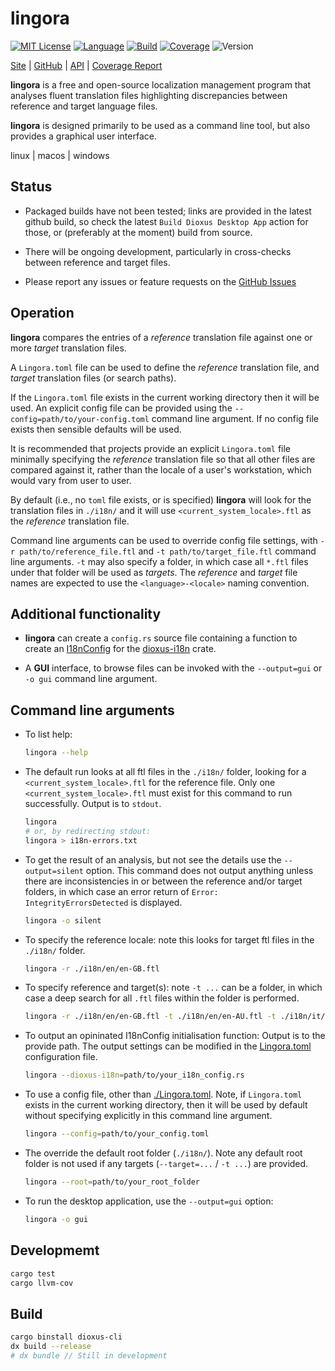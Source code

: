 # lingora

[![MIT License](https://img.shields.io/github/license/nigeleke/lingora?style=plastic)](https://github.com/nigeleke/lingora/blob/master/LICENSE)
[![Language](https://img.shields.io/badge/language-Rust-blue.svg?style=plastic)](https://www.rust-lang.org/)
[![Build](https://img.shields.io/github/actions/workflow/status/nigeleke/lingora/acceptance.yml?style=plastic)](https://github.com/nigeleke/lingora/actions/workflows/acceptance.yml)
[![Coverage](https://img.shields.io/codecov/c/github/nigeleke/lingora?style=plastic)](https://codecov.io/gh/nigeleke/lingora)
![Version](https://img.shields.io/github/v/tag/nigeleke/lingora?style=plastic)

[Site](https://nigeleke.github.io/lingora) \| [GitHub](https://github.com/nigeleke/lingora) \| [API](https://nigeleke.github.io/lingora/api/lingora/index.html) \| [Coverage Report](https://nigeleke.github.io/lingora/coverage/index.html)

**lingora** is a free and open-source localization management program that analyses
fluent translation files highlighting discrepancies between reference and target
language files.

**lingora** is designed primarily to be used as a command line tool, but also provides
a graphical user interface.

linux \| macos \| windows

## Status

- Packaged builds have not been tested; links are provided in the latest github build, so
  check the latest `Build Dioxus Desktop App` action for those, or (preferably at the moment)
  build from source.

- There will be ongoing development, particularly in cross-checks between reference and target files.

- Please report any issues or feature requests on the [GitHub Issues](https://github.com/nigeleke/lingora/issues)

## Operation

**lingora** compares the entries of a _reference_ translation file against one or more _target_ translation files.

A `Lingora.toml` file can be used to define the _reference_ translation file, and _target_ translation files (or search
paths).

If the `Lingora.toml` file exists in the current working directory then it will be used. An explicit config
file can be provided using the `--config=path/to/your-config.toml` command line argument. If no config file exists
then sensible defaults will be used.

It is recommended that projects provide an explicit `Lingora.toml` file minimally specifying the _reference_ translation
file so that all other files are compared against it, rather than the locale of a user's workstation, which would
vary from user to user.

By default (i.e., no `toml` file exists, or is specified) **lingora** will look for the translation files in `./i18n/`
and it will use `<current_system_locale>.ftl` as the _reference_ translation file.

Command line arguments can be used to override config file settings, with `-r path/to/reference_file.ftl` and
`-t path/to/target_file.ftl` command line arguments. `-t` may also specify a folder, in which case all `*.ftl`
files under that folder will be used as _targets_. The _reference_ and _target_ file names are expected to use the `<language>-<locale>`
naming convention.

## Additional functionality

- **lingora** can create a `config.rs` source file containing a function to create an [I18nConfig](https://docs.rs/dioxus-i18n/0.4.2/dioxus_i18n/use_i18n/struct.I18nConfig.html)
  for the [dioxus-i18n](https://crates.io/crates/dioxus-i18n/) crate.

- A **GUI** interface, to browse files can be invoked with the `--output=gui` or `-o gui` command line argument.

## Command line arguments

- To list help:

    ```bash
    lingora --help
    ```

- The default run looks at all ftl files in the `./i18n/` folder, looking for a `<current_system_locale>.ftl` for the reference file.
  Only one `<current_system_locale>.ftl` must exist for this command to run successfully. Output is to `stdout`.

    ```bash
    lingora
    # or, by redirecting stdout:
    lingora > i18n-errors.txt
    ```

- To get the result of an analysis, but not see the details use the `--output=silent` option. This command does not output anything
  unless there are inconsistencies in or between the reference and/or target folders, in which case an error return of
  `Error: IntegrityErrorsDetected` is displayed.

    ```bash
    lingora -o silent
    ```

- To specify the reference locale: note this looks for target ftl files in the `./i18n/` folder.

    ```bash
    lingora -r ./i18n/en/en-GB.ftl
    ```

- To specify reference and target(s): note `-t ...` can be a folder, in which case a deep search for all `.ftl` files within the folder is performed.

    ```bash
    lingora -r ./i18n/en/en-GB.ftl -t ./i18n/en/en-AU.ftl -t ./i18n/it/it.ftl
    ```

- To output an opininated I18nConfig initialisation function: Output is to the provide path.
  The output settings can be modified in the [Lingora.toml](src/config/default_lingora.toml) configuration file.

    ```bash
    lingora --dioxus-i18n=path/to/your_i18n_config.rs
    ```

- To use a config file, other than [./Lingora.toml](src/config/default_lingora.toml). Note, if `Lingora.toml` exists
  in the current working directory, then it will be used by default without specifying explicitly in this
  command line argument.

    ```bash
    lingora --config=path/to/your_config.toml
    ```

- The override the default root folder (`./i18n/`). Note any default root folder is
  not used if any targets (`--target=...` / `-t ...`) are provided.

    ```bash
    lingora --root=path/to/your_root_folder
    ```

- To run the desktop application, use the `--output=gui` option:
    ```bash
    lingora -o gui
    ```

## Developmemt

```bash
cargo test
cargo llvm-cov
```

## Build

```bash
cargo binstall dioxus-cli
dx build --release
# dx bundle // Still in development
```
